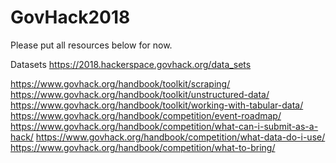 # GovHack2018

Please put all resources below for now.

Datasets
https://2018.hackerspace.govhack.org/data_sets

https://www.govhack.org/handbook/toolkit/scraping/
https://www.govhack.org/handbook/toolkit/unstructured-data/
https://www.govhack.org/handbook/toolkit/working-with-tabular-data/
https://www.govhack.org/handbook/competition/event-roadmap/
https://www.govhack.org/handbook/competition/what-can-i-submit-as-a-hack/
https://www.govhack.org/handbook/competition/what-data-do-i-use/
https://www.govhack.org/handbook/competition/what-to-bring/

